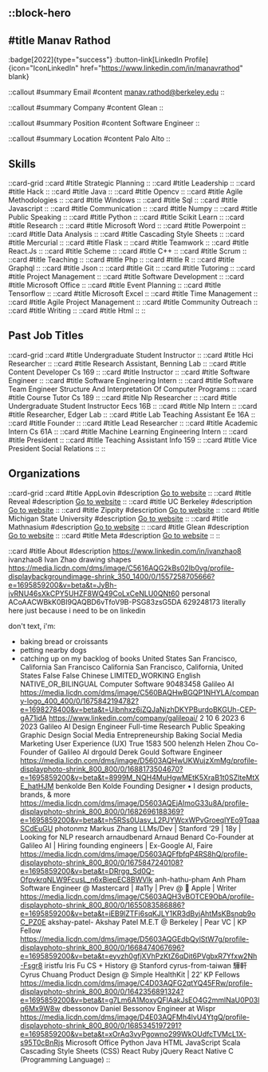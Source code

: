 ::block-hero
---
#title
Manav Rathod
---

:badge[2022]{type="success"}
:button-link[LinkedIn Profile]{icon="IconLinkedIn" href="https://www.linkedin.com/in/manavrathod" blank}

::callout
#summary
Email
#content
manav.rathod@berkeley.edu
::

::callout
#summary
Company
#content
Glean
::

::callout
#summary
Position
#content
Software Engineer
::

::callout
#summary
Location
#content
Palo Alto
::

## Skills
::card-grid
::card
#title
Strategic Planning
::
::card
#title
Leadership
::
::card
#title
Hack
::
::card
#title
Java
::
::card
#title
Opencv
::
::card
#title
Agile Methodologies
::
::card
#title
Windows
::
::card
#title
Sql
::
::card
#title
Javascript
::
::card
#title
Communication
::
::card
#title
Numpy
::
::card
#title
Public Speaking
::
::card
#title
Python
::
::card
#title
Scikit Learn
::
::card
#title
Research
::
::card
#title
Microsoft Word
::
::card
#title
Powerpoint
::
::card
#title
Data Analysis
::
::card
#title
Cascading Style Sheets
::
::card
#title
Mercurial
::
::card
#title
Flask
::
::card
#title
Teamwork
::
::card
#title
React.Js
::
::card
#title
Scheme
::
::card
#title
C++
::
::card
#title
Scrum
::
::card
#title
Teaching
::
::card
#title
Php
::
::card
#title
R
::
::card
#title
Graphql
::
::card
#title
Json
::
::card
#title
Git
::
::card
#title
Tutoring
::
::card
#title
Project Management
::
::card
#title
Software Development
::
::card
#title
Microsoft Office
::
::card
#title
Event Planning
::
::card
#title
Tensorflow
::
::card
#title
Microsoft Excel
::
::card
#title
Time Management
::
::card
#title
Agile Project Management
::
::card
#title
Community Outreach
::
::card
#title
Writing
::
::card
#title
Html
::
::

## Past Job Titles
::card-grid
::card
#title
Undergraduate Student Instructor
::
::card
#title
Hci Researcher
::
::card
#title
Research Assistant, Benning Lab
::
::card
#title
Content Developer Cs 169
::
::card
#title
Instructor
::
::card
#title
Software Engineer
::
::card
#title
Software Engineering Intern
::
::card
#title
Software Team Engineer Structure And Interpretation Of Computer Programs
::
::card
#title
Course Tutor Cs 189
::
::card
#title
Nlp Researcher
::
::card
#title
Undergraduate Student Instructor Eecs 16B
::
::card
#title
Nlp Intern
::
::card
#title
Researcher, Edger Lab
::
::card
#title
Lab Teaching Assistant Ee 16A
::
::card
#title
Founder
::
::card
#title
Lead Researcher
::
::card
#title
Academic Intern Cs 61A
::
::card
#title
Machine Learning Engineering Intern
::
::card
#title
President
::
::card
#title
Teaching Assistant Info 159
::
::card
#title
Vice President Social Relations
::
::

## Organizations
::card-grid
::card
#title
AppLovin
#description
[Go to website](applovin.com)
::
::card
#title
Reveal
#description
[Go to website](revealdata.com)
::
::card
#title
UC Berkeley
#description
[Go to website](berkeley.edu)
::
::card
#title
Zippity
#description
[Go to website](zippitycars.com)
::
::card
#title
Michigan State University
#description
[Go to website](msu.edu)
::
::card
#title
Mathnasium
#description
[Go to website](mathnasium.com)
::
::card
#title
Glean
#description
[Go to website](glean.com)
::
::card
#title
Meta
#description
[Go to website](meta.com)
::
::

::card
#title
About
#description
https://www.linkedin.com/in/ivanzhao8 ivanzhao8 Ivan Zhao drawing shapes https://media.licdn.com/dms/image/C5616AQG2kBs02Ib0vg/profile-displaybackgroundimage-shrink_350_1400/0/1557258705666?e=1695859200&v=beta&t=JyBh-ivRNU46sXkCPY5UHZF8WQ49CoLxCeNLU0QNt60 personal ACoAACWBkK0BI9QAQBD6vTfoV9B-PSG83zsG5DA 629248173 literally here just because i need to be on linkedin

don't text, i'm:
- baking bread or croissants
- petting nearby dogs
- catching up on my backlog of books United States San Francisco, California San Francisco California San Francisco, California, United States False False Chinese LIMITED_WORKING English NATIVE_OR_BILINGUAL Computer Software 90483458 Galileo AI https://media.licdn.com/dms/image/C560BAQHwBGQP1NHYLA/company-logo_400_400/0/1675842194782?e=1698278400&v=beta&t=Uibnhxz6jZQJaNjzhDKYPBurdoBKGUh-CEP-gA71jdA https://www.linkedin.com/company/galileoai/ 2 10 6 2023 6 2023 Galileo AI Design Engineer Full-time Research Public Speaking Graphic Design Social Media Entrepreneurship Baking Social Media Marketing User Experience (UX) True 1583 500 helenzh Helen Zhou Co-Founder of Galileo AI drgould Derek Gould Software Engineer https://media.licdn.com/dms/image/D5603AQHwUKWujzXmMg/profile-displayphoto-shrink_800_800/0/1688173504670?e=1695859200&v=beta&t=8999M_NQH4MuHgwMEtK5XraB1t0SZlteMtXE_hatHJM benkolde Ben Kolde Founding Designer • I design products, brands, & more https://media.licdn.com/dms/image/D5603AQEjAImoG33u8A/profile-displayphoto-shrink_800_800/0/1682696188369?e=1695859200&v=beta&t=h5RSs0Uasy_L2PJYWcxWPvGroeqlYEo9TqaaSCdEuGU photonmz Markus Zhang LLMs/Dev | Stanford ‘29 | 18y | Looking for NLP research arnaudbenard Arnaud Benard Co-Founder at Galileo AI | Hiring founding engineers | Ex-Google AI, Faire https://media.licdn.com/dms/image/D5603AQFfbfqP4RS8hQ/profile-displayphoto-shrink_800_800/0/1675847240108?e=1695859200&v=beta&t=DRrgg_Sd0Q-OfpvkrqNLW9FcusL_n6xBiepEC8BWVIk anh-hathu-pham Anh Pham Software Engineer @ Mastercard | #a11y | Prev @  Apple | Writer https://media.licdn.com/dms/image/C5603AQH3vBOTCE9ObA/profile-displayphoto-shrink_800_800/0/1655083586886?e=1695859200&v=beta&t=iEB9lZTFi6sqKJLY1KR3dByjAhtMsKBsnqb9oC_PZ0E akshay-patel- Akshay Patel M.E.T @ Berkeley | Pear VC | KP Fellow https://media.licdn.com/dms/image/D5603AQGEdbQylStW7g/profile-displayphoto-shrink_800_800/0/1668474067696?e=1695859200&v=beta&t=eyvzh0gfjXVhPzKtZ6qDit6PVgbxR7Yfxw2Nh-Fsgr8 iristfu Iris Fu CS + History @ Stanford cyrus-from-taiwan 驊軒 Cyrus Chuang Product Design @ Simple HealthKit | 22' KP Fellows https://media.licdn.com/dms/image/C4D03AQFG2qtYQ45FRw/profile-displayphoto-shrink_800_800/0/1642356891324?e=1695859200&v=beta&t=g7Lm6A1MoxyQFlAakJsEO4G2mmlNaU0P03lq6Mx9W8w dbessonov Daniel Bessonov Engineer at Wispr https://media.licdn.com/dms/image/D4E03AQFMh4lvU4YtgQ/profile-displayphoto-shrink_800_800/0/1685345197291?e=1695859200&v=beta&t=xOrAq3vyPgowno299WkOUdfcTVMcL1X-s95T0cBnRjs Microsoft Office Python Java HTML JavaScript Scala Cascading Style Sheets (CSS) React Ruby jQuery React Native C (Programming Language)
::
